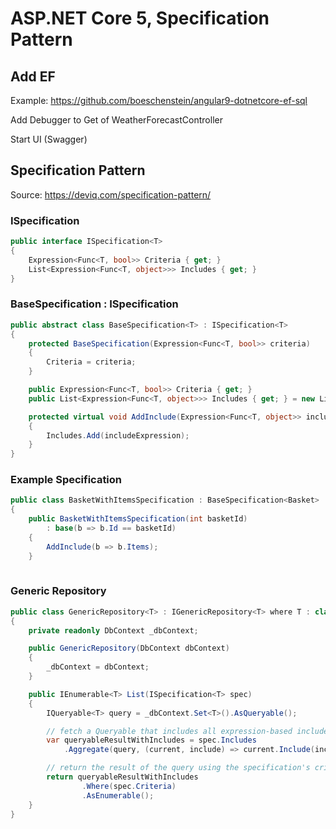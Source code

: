 # ASP.NET Core 5, Specification Pattern

## Add EF

Example: <https://github.com/boeschenstein/angular9-dotnetcore-ef-sql>

Add Debugger to Get of WeatherForecastController

Start UI (Swagger)

## Specification Pattern

Source: <https://deviq.com/specification-pattern/>

### ISpecification<T>
  
```cs
public interface ISpecification<T>
{
    Expression<Func<T, bool>> Criteria { get; }
    List<Expression<Func<T, object>>> Includes { get; }
}
```

### BaseSpecification<T> : ISpecification<T>

```cs
public abstract class BaseSpecification<T> : ISpecification<T>
{
    protected BaseSpecification(Expression<Func<T, bool>> criteria)
    {
        Criteria = criteria;
    }

    public Expression<Func<T, bool>> Criteria { get; }
    public List<Expression<Func<T, object>>> Includes { get; } = new List<Expression<Func<T, object>>>();

    protected virtual void AddInclude(Expression<Func<T, object>> includeExpression)
    {
        Includes.Add(includeExpression);
    }
}
```

### Example Specification

```cs
public class BasketWithItemsSpecification : BaseSpecification<Basket>
{
    public BasketWithItemsSpecification(int basketId)
        : base(b => b.Id == basketId)
    {
        AddInclude(b => b.Items);
    }
 
```

### Generic Repository

```cs
public class GenericRepository<T> : IGenericRepository<T> where T : class
{
    private readonly DbContext _dbContext;

    public GenericRepository(DbContext dbContext)
    {
        _dbContext = dbContext;
    }

    public IEnumerable<T> List(ISpecification<T> spec)
    {
        IQueryable<T> query = _dbContext.Set<T>().AsQueryable();

        // fetch a Queryable that includes all expression-based includes
        var queryableResultWithIncludes = spec.Includes
            .Aggregate(query, (current, include) => current.Include(include));

        // return the result of the query using the specification's criteria expression
        return queryableResultWithIncludes
                .Where(spec.Criteria)
                .AsEnumerable();
    }
}
```
